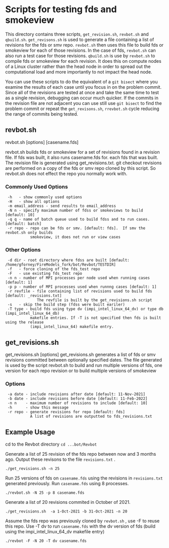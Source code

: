 # Scripts for testing fds and smokeview

This directory contains three scripts, ```get_revision.sh```, ```revbot.sh``` and ```qbuild.sh```. ```get_revisons.sh``` is used to generate a file 
containing a list of revisions for the fds or smv repo.  ```revbot.sh``` then uses this file to build fds or smokeview for each of those
revisions.  In the case of fds, ```revbot.sh``` can also run a test case for those revisions.   ```qbuild.sh``` is use by ```revbot.sh``` 
to compile fds or smokeview for each revision. It does this on compute nodes of a Linux cluster rather than the head node in order to spread out the 
computational load and more importantly to not impact the head node.

You can use these scripts to do the equivalent of a ```git bisect``` where you examine the results of each case until you focus 
in on the problem commit.  Since all of the revisions are tested at once and take the same time to test as a single revision, debugging can occur much quicker.
If the commits in the revision file are not adjacent you can use still use `git bisect` to find the problem commit or repeat the ```get_revisons.sh```, 
```rrevbot.sh``` cycle reducing the range of commits being tested.

## revbot.sh 

revbot.sh [options] [casename.fds]

revbot.sh builds fds or smokeview for a set of revisions found in
a revision file. If fds was built, it also runs casename.fds for.
each fds that was built. The revision file is generated using
get_revisions.txt. git checkout revisions are performed on a
copy of the fds or smv repo cloned by this script.  So revbot.sh
does not effect the repo you normally work with.

### Commonly Used Options

```
 -h   - show commonly used options
 -H   - show all options
 -m email_address - send results to email_address
 -N n - specify maximum number of fdss or smokeviews to build [default: 10]
 -q q - name of batch queue used to build fdss and to run cases. [default: batch]
 -r repo - repo can be fds or smv. [default: fds].  If smv the revbot.sh only builds
           smokeview, it does not run or view cases
```

### Other Options

```
 -d dir - root directory where fdss are built [default: /home/gforney/FireModels_fork/bot/Revbot/TESTDIR]
 -f   - force cloning of the fds_test repo
 -F   - use existing fds_test repo
 -n n - number of MPI processes per node used when running cases [default: 1]
 -p p - number of MPI processes used when runnng cases [default: 1]
 -r revfile - file containing list of revisions used to build fds [default: _revisions.txt]
              The revfile is built by the get_revisions.sh script
 -s   - skip the build step (fdss were built eariler)
 -T type - build fds using type dv (impi_intel_linux_64_dv) or type db (impi_intel_linux_64_db)
           makefile entries. If -T is not specified then fds is built using the release
           (impi_intel_linux_64) makefile entry.
```

## get_revisions.sh

get_revisions.sh [options]
get_revisions.sh generates a list of fds or smv revisions
committed between optionally specified dates.  The file
generated is used by the script revbot.sh to build and run
multiple versions of fds, one version for each repo
revision or to build multiple versions of smokeview


### Options

```
 -a date - include revisions after date [default: 11-Nov-2021]
 -b date - include revisions before date [default: 11-Feb-2022]
 -n n    - maximum number of revisions to include [default: 10]
 -h      - show this message
 -r repo - generate revisions for repo [default: fds]
           A list of revisions are outputted to fds_revisions.txt
 ```
 
 ## Example Usage
 
 cd to the Revbot directory
```cd ...bot/Revbot```

Generate a list of 25 revision of the fds repo between now and 3 months ago. Output these revisons to the file ```revisions.txt``` .

``` ./get_revisions.sh -n 25 ```

Run 25 versions of fds on ```casename.fds``` using the revisions in ```revisions.txt```  generated previously.  Run ```casename.fds``` using 8 processes.

```./revbot.sh -N 25 -p 8 casename.fds```
 
 Generate a list of 20 revisions commited in October of 2021.  

``` ./get_revisions.sh  -a 1-Oct-2021 -b 31-Oct-2021 -n 20 ```

Assume the fds repo was previously cloned by ```revbot.sh``` , use -F to reuse this repo. Use -T dv to run ```casename.fds``` with the dv version of fds
(build using the impi_intel_linux_64_dv makefile entry)

```./revbot -F -N 20 -T dv casename.fds```
